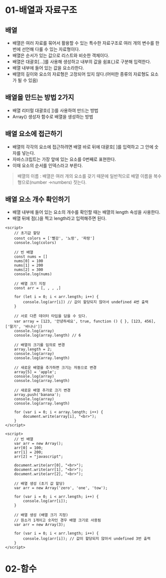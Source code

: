 # 01-배열과 자료구조
## 배열
+ 배열은 여러 자료를 묶어서 활용할 수 있는 특수한 자료구조로 여러 개의 변수를 한 번에 선언해 다룰 수 있는 자료형이다.
+ 배열은 순서가 있는 값으로 리스트와 비슷한 객체이다.
+ 배열은 대괄호[…]를 사용해 생성하고 내부의 값을 쉼표(,)로 구분해 입력한다. 
+ 배열 내부에 들어 있는 값을 요소라한다. 
+ 배열의 길이와 요소의 자료형은 고정되어 있지 않다.(어떠한 종류의 자료형도 요소가 될 수 있음)

## 배열을 만드는 방법 2가지
+ 배열 리터럴 대괄호([ ])를 사용하여 만드는 방법
+ Array() 생성자 함수로 배열을 생성하는 방법

## 배열 요소에 접근하기
+ 배열의 각각의 요소에 접근하려면 배열 바로 뒤에 대괄호[ ]를 입력하고 그 안에 숫자를 넣는다. 
+ 자바스크립트는 가장 앞에 있는 요소를 0번째로 표현한다. 
+ 이때 요소의 순서를 인덱스라고 부른다.

> 배열의 이름 : 배열은 여러 개의 요소를 갖기 때문에 일반적으로 배열 이름을 복수형으로(number →numbers) 짓는다.

## 배열 요소 개수 확인하기
+ 배열 내부에 들어 있는 요소의 개수를 확인할 때는 배열의 length 속성을 사용한다. 
+ 배열 뒤에 점(.)을 찍고 length라고 입력해주면 된다.

````
<script>
    // 초기값 할당
    const colors = ['빨강', '노랑', '파랑']
    console.log(colors)

    // 빈 배열
    const nums = []
    nums[0] = 100
    nums[1] = 200
    nums[2] = 300
    console.log(nums)

    // 배열 크기 지정
    const arr = [, , , ,]

    for (let i = 0; i < arr.length; i++) {
        console.log(arr[i]) // 값이 할당되지 않아서 undefined 4번 출력
    }

    // 서로 다른 데이터 타입을 담을 수 있다.    
    var array = [123, '안녕하세요', true, function () { }, [123, 456], ['딸기', '바나나']]
    console.log(array)
    console.log(array.length) // 6

    // 배열의 크기를 임의로 변경
    array.length = 2;
    console.log(array)
    console.log(array.length)

    // 새로운 배열을 추가하면 크기는 자동으로 변경 
    array[5] = 'apple';
    console.log(array)
    console.log(array.length)

    // 새로운 배열 추가로 크기 변경
    array.push('banana');
    console.log(array)
    console.log(array.length)

    for (var i = 0; i < array.length; i++) {
        document.write(array[i], "<br>");
    }
</script>
````

````
<script>
    // 빈 배열
    var arr = new Array();
    arr[0] = 100;
    arr[1] = 200;
    arr[2] = "javascript";

    document.write(arr[0], "<br>");
    document.write(arr[1], "<br>");
    document.write(arr[2], "<br>");

    // 배열 생성 (초기 값 할당)
    var arr = new Array('zero', 'one', 'tow');

    for (var i = 0; i < arr.length; i++) {
        console.log(arr[i]);
    }

    // 배열 생성 (배열 크기 지정)
    // 원소가 1개이고 숫자인 경우 배열 크기로 사용됨
    var arr = new Array(3);

    for (var i = 0; i < arr.length; i++) {
        console.log(arr[i]); // 값이 할당되지 않아서 undefined 3번 출력  
    }
</script>
````

# 02-함수